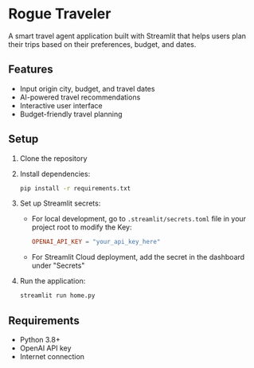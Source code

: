 # Rogue Traveler

A smart travel agent application built with Streamlit that helps users plan their trips based on their preferences, budget, and dates.

## Features

- Input origin city, budget, and travel dates
- AI-powered travel recommendations
- Interactive user interface
- Budget-friendly travel planning

## Setup

1. Clone the repository
2. Install dependencies:
   ```bash
   pip install -r requirements.txt
   ```
3. Set up Streamlit secrets:
   - For local development, go to `.streamlit/secrets.toml` file in your project root to modify the Key:
     ```toml
     OPENAI_API_KEY = "your_api_key_here"
     ```
   - For Streamlit Cloud deployment, add the secret in the dashboard under "Secrets"

4. Run the application:
   ```bash
   streamlit run home.py
   ```

## Requirements

- Python 3.8+
- OpenAI API key
- Internet connection